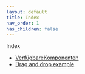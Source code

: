 ```yaml
---
layout: default
title: Index
nav_order: 1
has_children: false
---
```


Index

- [VerfügbareKomponenten](Verfügbare-Komponenten.md)
- [Drag and drop example](concepts/drag-and-drop/DragAndDropExample.md)
